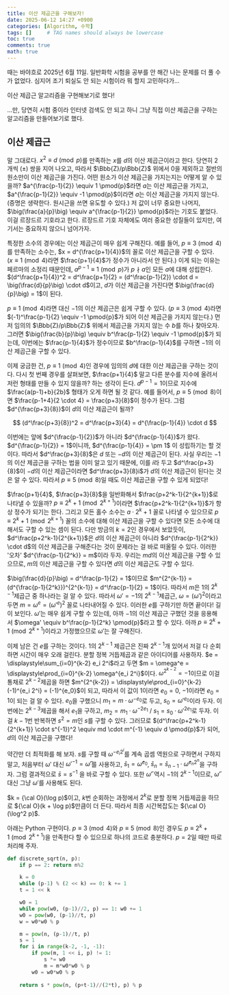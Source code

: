 ```yaml
---
title: 이산 제곱근을 구해보자!
date: 2025-06-12 14:27 +0900
categories: [Algorithm, 수학]
tags: []     # TAG names should always be lowercase
toc: true
comments: true
math: true
---
```


때는 바야흐로 2025년 6월 11일. 일반화학 시험을 공부를 안 해간 나는 문제를 더 풀 수가 없었다. 심지어 조기 퇴실도 안 되는 시험이라 뭐 할지 고민하다가...

이산 제곱근 알고리즘을 구현해보기로 했다!

...만, 당연히 시험 중이라 인터넷 검색도 안 되고 하니 그냥 직접 이산 제곱근을 구하는 알고리즘을 만들어보기로 했다.

## 이산 제곱근
말 그대로다. $x^2 \equiv d \pmod{p}$를 만족하는 $x$를 $d$의 이산 제곱근이라고 한다. 당연히 2개씩 ($\pm$) 쌍을 지어 나오고, 따라서 $\Bbb{Z}/p\Bbb{Z}$ 위에서 0을 제외하고 절반의 원소만이 이산 제곱근을 가진다. 어떤 원소가 이산 제곱근을 가지는지는 어떻게 알 수 있을까? $a^{\frac{p-1}{2}} \equiv 1 \pmod{p}$라면 $a$는 이산 제곱근을 가지고, $a^{\frac{p-1}{2}} \equiv -1 \pmod{p}$이라면 $a$는 이산 제곱근을 가지지 않는다. (증명은 생략한다. 원시근을 쓰면 유도할 수 있다.) 저 값이 너무 중요한 나머지, $\big(\frac{a}{p}\big) \equiv a^{\frac{p-1}{2}} \pmod{p}$라는 기호도 붙었다. 이걸 르장드르 기호라고 한다. 르장드르 기호 자체에도 여러 중요한 성질들이 있지만, 여기서는 중요하지 않으니 넘어가자.

특정한 소수의 경우에는 이산 제곱근이 매우 쉽게 구해진다. 예를 들어, $p \equiv 3 \pmod{4}$를 만족하는 소수는, $x = d^{\frac{p+1}{4}}$의 꼴로 이산 제곱근을 구할 수 있다. ($x \equiv 1 \pmod{4}$라면 $\frac{p+1}{4}$가 정수가 아니라서 안 된다.) 이게 되는 이유는 페르마의 소정리 때문인데, $a^{p-1} \equiv 1 \pmod{p}$가 $p \nmid a$인 모든 $a$에 대해 성립한다. $(d^\frac{p+1}{4})^2 = d^\frac{p+1}{2} = (d^\frac{p-1}{2}) \cdot d = \big(\frac{d}{p}\big) \cdot d$이고, $d$가 이산 제곱근을 가진다면 $\big(\frac{d}{p}\big) = 1$이 된다.

$p \equiv 1 \pmod{4}$라면 대신 $-1$의 이산 제곱근은 쉽게 구할 수 있다. ($p \equiv 3 \pmod{4}$라면 $(-1)^\frac{p-1}{2} \equiv -1 \pmod{p}$가 되어 이산 제곱근을 가지지 않는다.) 먼저 임의의 $\Bbb{Z}/p\Bbb{Z}$ 위에서 제곱근을 가지지 않는 수 $b$를 하나 찾아오자. 그러면 $\big(\frac{b}{p}\big) \equiv b^\frac{p-1}{2} \equiv -1 \pmod{p}$가 되는데, 이번에는 $\frac{p-1}{4}$가 정수이므로 $b^\frac{p-1}{4}$를 구하면 $-1$의 이산 제곱근을 구할 수 있다.

이제 궁금한 건, $p \equiv 1 \pmod{4}$인 경우에 임의의 $d$에 대한 이산 제곱근을 구하는 것이다. 다시 첫 번째 경우를 살펴보면, $\frac{p+1}{4}$ 말고 다른 분수를 지수에 올려서 저런 형태를 만들 수 있지 않을까? 하는 생각이 든다. $d^{p-1} = 1$이므로 지수에 $\frac{a(p-1)+b}{2b}$ 형태가 오게 하면 될 것 같다. 예를 들어서, $p \equiv 5 \pmod{8}$이면 $\frac{p-1+4}{2 \cdot 4} = \frac{p+3}{8}$이 정수가 된다. 그럼 $d^{\frac{p+3}{8}}$이 $d$의 이산 제곱근이 될까?

$$ (d^\frac{p+3}{8})^2 = d^\frac{p+3}{4} = d^{\frac{p-1}{4}} \cdot d $$

이번에는 앞에 $d^{\frac{p-1}{2}}$가 아니라 $d^{\frac{p-1}{4}}$가 왔다. $d^{\frac{p-1}{2}} = 1$이니까, $d^{\frac{p-1}{4}} = \pm 1$ 이 성립하기는 할 것이다. 따라서 $d^\frac{p+3}{8}$은 $d$ 또는 $-d$의 이산 제곱근이 된다. 사실 우리는 $-1$의 이산 제곱근을 구하는 법을 이미 알고 있기 때문에, 이를 $i$라 두고 $d^\frac{p+3}{8}$이 $-d$의 이산 제곱근이라면 $d^\frac{p+3}{8}i$가 $d$의 이산 제곱근이 된다는 것은 알 수 있다. 따라서 $p \equiv 5 \pmod{8}$일 때도 이산 제곱근을 구할 수 있게 되었다!

$\frac{p+1}{4}$, $\frac{p+3}{8}$을 일반화해서 $\frac{p+2^k-1}{2^{k+1}}$로 나타낼 수 있을까? $p \equiv 2^k+1 \pmod{2^{k+1}}$이라면 $\frac{p+2^k-1}{2^{k+1}}$가 항상 정수가 되기는 한다. 그리고 모든 홀수 소수는 $a \cdot 2^k + 1$ 꼴로 나타낼 수 있으므로 $p \equiv 2^k+1 \pmod{2^{k+1}}$ 꼴의 소수에 대해 이산 제곱근을 구할 수 있다면 모든 소수에 대해서도 구할 수 있는 셈이 된다. 다만 방금의 $k = 2$인 경우에서 보았듯이, $d^\frac{p+2^k-1}{2^{k+1}}$은 $d$의 이산 제곱근이 아니라 $d^{\frac{p-1}{2^k}} \cdot d$의 이산 제곱근을 구해준다는 것이 문제라는 걸 바로 떠올릴 수 있다. 이러한 '오차' $d^{\frac{p-1}{2^k}} = m$이라 두자. 우리는 $md$의 이산 제곱근을 구할 수 있으므로, $m$의 이산 제곱근을 구할 수 있다면 $d$의 이산 제곱근도 구할 수 있다. 

$\big(\frac{d}{p}\big) = d^\frac{p-1}{2} = 1$이므로 $m^{2^{k-1}} = (d^{\frac{p-1}{2^k}})^{2^{k-1}} = d^\frac{p-1}{2} = 1$이다. 따라서 $m$은 $1$의 $2^{k-1}$제곱근 중 하나라는 걸 알 수 있다. 따라서 $\omega' = -1$의 $2^{k-1}$제곱근, $\omega = (\omega')^2$이라고 두면 $m = \omega^e = (\omega'^e)^2$ 꼴로 나타내어질 수 있다. 이러한 $e$를 구하기만 하면 끝이다! 길이 보인다. $\omega'$는 매우 쉽게 구할 수 있는데, 아까 $-1$의 이산 제곱근 구했던 것을 응용해서 $\omega' \equiv b^\frac{p-1}{2^k} \pmod{p}$라고 할 수 있다. 아까 $p \equiv 2^k + 1 \pmod{2^{k+1}}$이라고 가정했으므로 $\omega'$는 잘 구해진다. 

이제 남은 건 $e$를 구하는 것이다. $1$의 $2^{k-1}$ 제곱근은 진짜 $2^{k-1}$개 있어서 저걸 다 순회하면 시간이 매우 오래 걸린다. 분할 정복 거듭제곱과 같은 아이디어를 사용하자. $e = \displaystyle\sum_{i=0}^{k-2} e_i 2^i$라고 두면 $m = \omega^e = \displaystyle\prod_{i=0}^{k-2} \omega^{e_i 2^i}$이다. $\omega^{2^{k-2}} = -1$이므로 이걸 통채로 $2^{k-2}$제곱을 하면 $m^{2^{k-2}} = \displaystyle\prod_{i=0}^{k-2} (-1)^{e_i 2^i} = (-1)^{e_0}$이 되고, 따라서 이 값이 $1$이라면 $e_0 = 0$, $-1$이라면 $e_0 = 1$이 되는 걸 알 수 있다. $e_0$을 구했으니 $m_1 = m \cdot \omega^{-e_0}$로 두고, $s_0 = {\omega'}^{e_0}$이라 두자. 이번에는 $2^{k-3}$제곱을 해서 $e_1$을 구하고, $m_2 = m_1 \cdot \omega^{-2e_1}$ / $s_1 = s_0 \cdot \omega'^{2e_1}$로 두자. 이걸 $k-1$번 반복하면 $s^2 = m$인 $s$를 구할 수 있다. 그러므로 $(d^\frac{p+2^k-1}{2^{k+1}} \cdot s^{-1})^2 \equiv md \cdot m^{-1} \equiv d \pmod{p}$가 되어, $d$의 이산 제곱근을 구했다!

약간만 더 최적화를 해 보자. $s$를 구할 때 $\omega^{-e_i2^i}$를 계속 곱셈 역원으로 구하면서 구하지 말고, 처음부터 $\omega'$ 대신 ${\omega'}^{-1} = \bar\omega'$를 사용하고, $\bar s_1 = \bar\omega^{e_0}$, $\bar s_n = \bar s_{n-1} \cdot \bar\omega^{e_n2^n}$을 구하자. 그럼 결과적으로 $\bar s = s^{-1}$ 을 바로 구할 수 있다. 또한 $\bar\omega'$ 역시 $-1$의 $2^{k-1}$이므로, $\bar\omega'$ 대신 그냥 $\omega'$를 사용해도 된다. 

$k = {\cal O}(\log p)$이고, $k$번 순회하는 과정에서 $2^{k}$로 분할 정복 거듭제곱을 하므로 ${\cal O}(k + \log p)$만큼이 더 든다. 따라서 최종 시간복잡도는 ${\cal O}(\log^2 p)$.

아래는 Python 구현이다. $p \equiv 3 \pmod{4}$와 $p \equiv 5 \pmod{8}$인 경우도 $p \equiv 2^k+1 \pmod{2^{k+1}}$을 만족한다 할 수 있으므로 하나의 코드로 충분하다. $p=2$일 때만 따로 처리해 주자.

```py
def discrete_sqrt(n, p):
    if p == 2: return n%2

    k = 0
    while (p-1) % (2 << k) == 0: k += 1
    t = 1 << k

    w0 = 1
    while pow(w0, (p-1)//2, p) == 1: w0 += 1
    w0 = pow(w0, (p-1)//t, p)
    w = w0*w0 % p

    m = pow(n, (p-1)//t, p)
    s = 1
    for i in range(k-2, -1, -1):
        if pow(m, 1 << i, p) != 1:
            s *= w0
            m = m*w0*w0 % p
        w0 = w0*w0 % p
    
    return s * pow(n, (p+t-1)//(2*t), p) % p
```